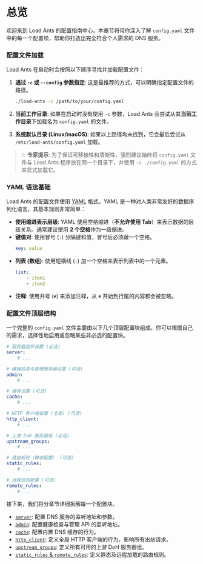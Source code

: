 # 总览

欢迎来到 Load Ants 的配置指南中心。本章节将带你深入了解 `config.yaml` 文件中的每一个配置项，帮助你打造出完全符合个人需求的 DNS 服务。

### 配置文件加载

Load Ants 在启动时会按照以下顺序寻找并加载配置文件：

1.  **通过 `-c` 或 `--config` 参数指定**:
    这是最推荐的方式，可以明确指定配置文件的路径。

    ```bash
    ./load-ants -c /path/to/your/config.yaml
    ```

2.  **当前工作目录**:
    如果在启动时没有使用 `-c` 参数，Load Ants 会尝试从其**当前工作目录**下加载名为 `config.yaml` 的文件。

3.  **系统默认目录 (Linux/macOS)**:
    如果以上路径均未找到，它会最后尝试从 `/etc/load-ants/config.yaml` 加载。

> ✨ **专家提示**:
> 为了保证可移植性和清晰性，强烈建议始终将 `config.yaml` 文件与 Load Ants 程序放在同一个目录下，并使用 `-c ./config.yaml` 的方式来显式加载它。

### YAML 语法基础

Load Ants 的配置文件使用 [YAML](https://yaml.org/) 格式。YAML 是一种对人类非常友好的数据序列化语言，其基本规则非常简单：

-   **使用缩进表示层级**: YAML 使用空格缩进（**不允许使用 Tab**）来表示数据的层级关系。通常建议使用 **2 个空格**作为一级缩进。
-   **键值对**: 使用冒号 (`:`) 分隔键和值，冒号后必须跟一个空格。
    ```yaml
    key: value
    ```
-   **列表 (数组)**: 使用短横线 (`-`) 加一个空格来表示列表中的一个元素。
    ```yaml
    list:
        - item1
        - item2
    ```
-   **注释**: 使用井号 (`#`) 来添加注释，从 `#` 开始到行尾的内容都会被忽略。

### 配置文件顶层结构

一个完整的 `config.yaml` 文件主要由以下几个顶层配置块组成。你可以根据自己的需求，选择性地启用或忽略某些非必选的配置块。

```yaml
# 服务器监听设置 (必选)
server:
    # ...

# 健康检查与管理服务器设置 (可选)
admin:
    # ...

# 缓存设置 (可选)
cache:
    # ...

# HTTP 客户端设置 (全局) (可选)
http_client:
    # ...

# 上游 DoH 服务器组 (必选)
upstream_groups:
    # ...

# 路由规则（静态配置） (可选)
static_rules:
    # ...

# 远程规则配置 (可选)
remote_rules:
    # ...
```

接下来，我们将分章节详细拆解每一个配置块。

-   [`server`](./server.md): 配置 DNS 服务的监听地址和参数。
-   [`admin`](./server.md#admin-管理服务器): 配置健康检查与管理 API 的监听地址。
-   [`cache`](./cache.md): 配置内置 DNS 缓存的行为。
-   [`http_client`](./http-client.md): 定义全局 HTTP 客户端的行为，影响所有出站请求。
-   [`upstream_groups`](./upstream-groups.md): 定义所有可用的上游 DoH 服务器组。
-   [`static_rules` & `remote_rules`](./routing-rules.md): 定义静态及远程加载的路由规则。
